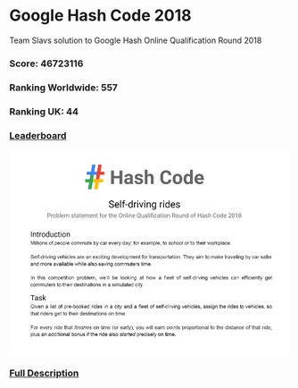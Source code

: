 # Google Hash Code 2018
Team Slavs solution to Google Hash Online Qualification Round 2018
### Score: 46723116
### Ranking Worldwide: 557
### Ranking UK: 44
### [Leaderboard](https://hashcode.withgoogle.com/hashcode_2018.html)

![Description](./description.png)

### [Full Description](./problem_statement.pdf)
